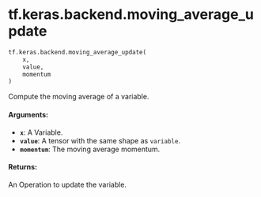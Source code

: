 <div itemscope itemtype="http://developers.google.com/ReferenceObject">
<meta itemprop="name" content="tf.keras.backend.moving_average_update" />
<meta itemprop="path" content="Stable" />
</div>

# tf.keras.backend.moving_average_update

``` python
tf.keras.backend.moving_average_update(
    x,
    value,
    momentum
)
```

Compute the moving average of a variable.

#### Arguments:

* <b>`x`</b>: A Variable.
* <b>`value`</b>: A tensor with the same shape as `variable`.
* <b>`momentum`</b>: The moving average momentum.


#### Returns:

An Operation to update the variable.